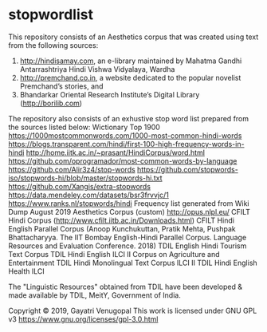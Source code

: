 # stopwordlist

This repository consists of an Aesthetics corpus that was created using text from the following sources:
1. http://hindisamay.com, an e-library maintained by Mahatma Gandhi Antarrashtriya Hindi Vishwa Vidyalaya, Wardha
2. http://premchand.co.in, a website dedicated to the popular novelist Premchand’s stories, and
3. Bhandarkar Oriental Research Institute’s Digital Library (http://borilib.com)

The repository also consists of an exhustive stop word list prepared from the sources listed below:
Wictionary Top 1900
https://1000mostcommonwords.com/1000-most-common-hindi-words
https://blogs.transparent.com/hindi/first-100-high-frequency-words-in-hindi
http://home.iitk.ac.in/~prasant/HindiCorpus/word.html
https://github.com/oprogramador/most-common-words-by-language
https://github.com/Alir3z4/stop-words
https://github.com/stopwords-iso/stopwords-hi/blob/master/stopwords-hi.txt
https://github.com/Xangis/extra-stopwords
https://data.mendeley.com/datasets/bsr3frvvjc/1
https://www.ranks.nl/stopwords/hindi
Frequency list generated from Wiki Dump August 2019
Aesthetics Corpus (custom)
http://opus.nlpl.eu/
CFILT Hindi Corpus (http://www.cfilt.iitb.ac.in/Downloads.html)
CFILT Hindi English Parallel Corpus (Anoop Kunchukuttan, Pratik Mehta, Pushpak Bhattacharyya. The IIT Bombay English-Hindi Parallel Corpus. Language Resources and Evaluation Conference. 2018)
TDIL English Hindi Tourism Text Corpus
TDIL Hindi English ILCI II Corpus on Agriculture and Entertainment
TDIL Hindi Monolingual Text Corpus ILCI II
TDIL Hindi English Health ILCI

The "Linguistic Resources" obtained from TDIL have  been developed & made available by TDIL, MeitY, Government of India.

Copyright © 2019, Gayatri Venugopal
This work is licensed under GNU GPL v3 https://www.gnu.org/licenses/gpl-3.0.html

